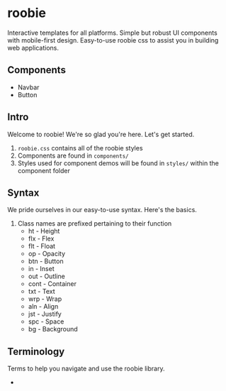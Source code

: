 # roobie

Interactive templates for all platforms.  Simple but robust UI components with mobile-first design.  Easy-to-use roobie css to assist you in building web applications.

## Components

- Navbar
- Button

## Intro

Welcome to roobie!  We're so glad you're here.  Let's get started.

1. ```roobie.css``` contains all of the roobie styles
2. Components are found in ```components/```
3. Styles used for component demos will be found in ```styles/``` within the component folder

## Syntax

We pride ourselves in our easy-to-use syntax.  Here's the basics.

1. Class names are prefixed pertaining to their function
    - ht - Height
    - flx - Flex
    - flt - Float
    - op - Opacity
    - btn - Button
    - in - Inset
    - out - Outline
    - cont - Container
    - txt - Text
    - wrp - Wrap
    - aln - Align
    - jst - Justify
    - spc - Space
    - bg - Background

## Terminology

Terms to help you navigate and use the roobie library.

- 
